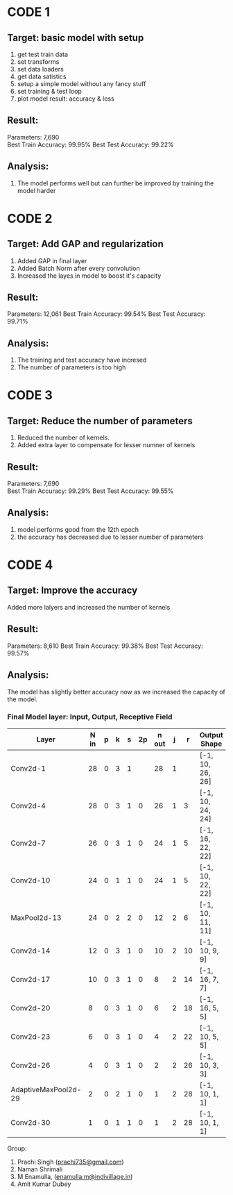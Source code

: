 # CODE 1
## Target: basic model with setup	
1. get test train data
2. set transforms
3. set data loaders
4. get data satistics
5. setup a simple model without any fancy stuff
6. set training & test loop
7. plot model result: accuracy & loss
## Result:
Parameters: 7,690	
Best Train Accuracy: 99.95%	
Best Test Accuracy: 99.22%	
## Analysis: 
1. The model performs well but can further be improved by training the model harder

# CODE 2
## Target: Add GAP and regularization
1. Added GAP in final layer
2. Added Batch Norm after every convolution
2. Increased the layes in model to boost it's capacity
## Result:
Parameters: 12,061
Best Train Accuracy: 99.54%
Best Test Accuracy: 99.71%
## Analysis:
1. The training and test accuracy have incresed 
2. The number of parameters is too high

# CODE 3 
## Target: 	Reduce the number of parameters
1. Reduced the number of kernels.
2. Added extra layer to compensate for lesser numner of kernels
## Result:
Parameters: 7,690	
Best Train Accuracy: 99.29%
Best Test Accuracy: 99.55%
## Analysis:
1. model performs good from the 12th epoch
2. the accuracy has decreased due to lesser number of parameters

# CODE 4
## Target: Improve the accuracy
Added more lalyers and increased the number of kernels
## Result:
Parameters: 8,610
Best Train Accuracy: 99.38%
Best Test Accuracy: 99.57%
## Analysis: 
The model has slightly better accuracy now as we increased the capacity of the model.

### Final Model layer: Input, Output, Receptive Field
                    
Layer|	N in|	p|	k|	s|	2p|	n out|	j|	r|	Output Shape|	Param #|
-----|	-----|	-----|	-----|	-----|	-----|	-----|	-----|	-----|	-----|	-----|
Conv2d-1|	28|	0|	3|	1|	|	28|	1|	|	[-1, 10, 26, 26]|	90|
Conv2d-4|	28|	0|	3|	1|	0|	26|	1|	3|	[-1, 10, 24, 24]|	900|
Conv2d-7|	26|	0|	3|	1|	0|	24|	1|	5|	[-1, 16, 22, 22]|	1440|
Conv2d-10|	24|	0|	1|	1|	0|	24|	1|	5|	[-1, 10, 22, 22]|	160|
MaxPool2d-13|	24|	0|	2|	2|	0|	12|	2|	6|	[-1, 10, 11, 11]|	0|
Conv2d-14|	12|	0|	3|	1|	0|	10|	2|	10|	[-1, 10, 9, 9]|	900|
Conv2d-17|	10|	0|	3|	1|	0|	8|	2|	14|	[-1, 16, 7, 7]|	1440|
Conv2d-20|	8|	0|	3|	1|	0|	6|	2|	18|	[-1, 16, 5, 5]|	2304|
Conv2d-23|	6|	0|	3|	1|	0|	4|	2|	22|	[-1, 10, 5, 5]|	160|
Conv2d-26|	4|	0|	3|	1|	0|	2|	2|	26|	[-1, 10, 3, 3]|	900|
AdaptiveMaxPool2d-29|	2|	0|	2|	1|	0|	1|	2|	28|	[-1, 10, 1, 1]|	0|
Conv2d-30|	1|	0|	1|	1|	0|	1|	2|	28|	[-1, 10, 1, 1]|	100|

Group:
1. Prachi Singh (prachi735@gmail.com)
2. Naman Shrimali 
3. M Enamulla, (enamulla.m@indivillage.in)
4. Amit Kumar Dubey
